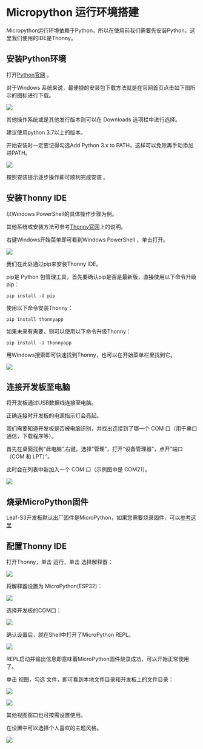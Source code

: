 # Micropython 运行环境搭建

Micropython运行环境依赖于Python，所以在使用前我们需要先安装Python，这里我们使用的IDE是Thonny。

## 安装Python环境

打开[Python官网](https://www.python.org/) 。

对于Windows 系统来说，最便捷的安装包下载方法就是在官网首页点击如下图所示的图标进行下载。

![](../assets/images/Micropython_operating_env_1.png)

其他操作系统或是其他发行版本则可以在 Downloads 选项栏中进行选择。

建议使用python 3.7以上的版本。

开始安装时一定要记得勾选Add Python 3.x to PATH，这样可以免除再手动添加进PATH。

![](../assets/images/Micropython_operating_env_2.png)

按照安装提示逐步操作即可顺利完成安装 。

## 安装Thonny IDE

以Windows PowerShell的具体操作步骤为例。

其他系统或安装方法可参考[Thonny官网](https://thonny.org/)上的说明。

右键Windows开始菜单即可看到Windows PowerShell ，单击打开。

![](../assets/images/Micropython_operating_env_3.png)

我们在此处通过pip来安装Thonny IDE。

pip是 Python 包管理工具，首先要确认pip是否是最新版，直接使用以下命令升级pip：

```shell
pip install -U pip
```

使用以下命令安装Thonny：

```shell
pip install thonnyapp
```

如果未来有需要，则可以使用以下命令升级Thonny：

```shell
pip install -U thonnyapp
```

用Windows搜索即可快速找到Thonny，也可以在开始菜单栏里找到它。

![](../assets/images/Micropython_operating_env_4.png)

## 连接开发板至电脑

将开发板通过USB数据线连接至电脑。

正确连接时开发板的电源指示灯会亮起。

我们需要知道开发板是否被电脑识别，并找出连接到了哪一个 COM 口（用于串口通信，下载程序等）。

首先在桌面找到“此电脑”,右键，选择“管理”，打开“设备管理器”，点开“端口（COM 和 LPT）”。

此时会在列表中新加入一个 COM 口（示例图中是 COM21）。

![](../assets/images/Micropython_operating_env_5.png)

## 烧录MicroPython固件

Leaf-S3开发板默认出厂固件是MicroPython，如果您需要烧录固件，可以[参考这里](Firmware.md)

## 配置Thonny IDE

打开Thonny，单击 运行，单击 选择解释器：

![](../assets/images/Micropython_operating_env_9.png)

将解释器设置为 MicroPython(ESP32)：

![](../assets/images/Micropython_operating_env_10.png)

选择开发板的COM口：

![](../assets/images/Micropython_operating_env_11.png)

确认设置后，就在Shell中打开了MicroPython REPL。

![](../assets/images/Micropython_operating_env_12.png)

REPL启动并输出信息即意味着MicroPython固件烧录成功，可以开始正常使用了。

单击 视图，勾选 文件，即可看到本地文件目录和开发板上的文件目录：

![](../assets/images/Micropython_operating_env_13.png)

![](../assets/images/Micropython_operating_env_14.png)

其他视图窗口也可按需设置使用。

在设置中可以选择个人喜欢的主题风格。

![](../assets/images/Micropython_operating_env_15.png)
